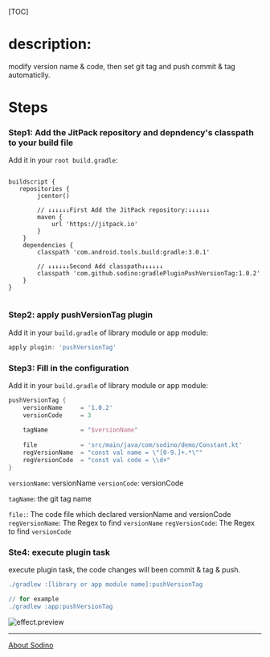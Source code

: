 [TOC]

# description:  
modify version name & code, then set git tag and push commit & tag automaticlly. 

# Steps
### Step1: Add the JitPack repository and depndency's classpath to your build file

Add it in your `root build.gradle`:

```

buildscript {
   repositories {
        jcenter()

        // ↓↓↓↓↓↓First Add the JitPack repository:↓↓↓↓↓↓ 
        maven {
            url 'https://jitpack.io'
        }
    }
    dependencies {
        classpath 'com.android.tools.build:gradle:3.0.1'
        
        // ↓↓↓↓↓↓Second Add classpath↓↓↓↓↓↓
        classpath 'com.github.sodino:gradlePluginPushVersionTag:1.0.2'
    }
}
	
```

### Step2: apply pushVersionTag plugin

Add it in your `build.gradle` of library module or app module:
```groovy
apply plugin: 'pushVersionTag'
```

### Step3: Fill in the configuration

Add it in your `build.gradle` of library module or app module:


```groovy
pushVersionTag {
    versionName     = '1.0.2' 
    versionCode     = 3
    
    tagName         = "$versionName"
    
    file            = 'src/main/java/com/sodino/demo/Constant.kt'
    regVersionName  = "const val name = \"[0-9.]+.*\""
    regVersionCode  = "const val code = \\d+"
}
```

`versionName`: versionName
`versionCode`: versionCode

`tagName`: the git tag name

`file:`: The code file which declared versionName and versionCode
`regVersionName`: The Regex to find `versionName`
`regVersionCode`: The Regex to find `versionCode`

### Ste4: execute plugin task

execute plugin task, the code changes will been commit & tag & push.

```groovy
./gradlew :[library or app module name]:pushVersionTag

// for example 
./gradlew :app:pushVersionTag
```

![effect.preview](https://wx1.sinaimg.cn/mw690/e3dc9ceagy1fpr6gwcc0ij20pq0i4tcr.jpg)

--------------
[About Sodino](http://sodino.com/about/)